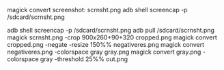 magick convert screenshot: scrnsht.png
adb shell screencap -p /sdcard/scrnsht.png

adb shell screencap -p /sdcard/scrnsht.png
adb pull /sdcard/scrnsht.png
magick scrnsht.png -crop 900x260+90+320 cropped.png
magick convert cropped.png -negate -resize 150%% negativeres.png
magick convert negativeres.png -colorspace gray gray.png
magick convert gray.png -colorspace gray -threshold 25%% out.png